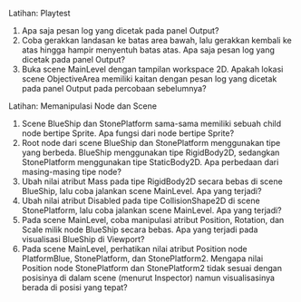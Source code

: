 Latihan: Playtest
1. Apa saja pesan log yang dicetak pada panel Output?
2. Coba gerakkan landasan ke batas area bawah, lalu gerakkan kembali ke atas hingga hampir menyentuh batas atas. Apa saja pesan log yang dicetak pada panel Output?
3. Buka scene MainLevel dengan tampilan workspace 2D. Apakah lokasi scene ObjectiveArea memiliki kaitan dengan pesan log yang dicetak pada panel Output pada percobaan sebelumnya?

Latihan: Memanipulasi Node dan Scene
1. Scene BlueShip dan StonePlatform sama-sama memiliki sebuah child node bertipe Sprite. Apa fungsi dari node bertipe Sprite?
2. Root node dari scene BlueShip dan StonePlatform menggunakan tipe yang berbeda. BlueShip menggunakan tipe RigidBody2D, sedangkan StonePlatform menggunakan tipe StaticBody2D. Apa perbedaan dari masing-masing tipe node?
3. Ubah nilai atribut Mass pada tipe RigidBody2D secara bebas di scene BlueShip, lalu coba jalankan scene MainLevel. Apa yang terjadi?
4. Ubah nilai atribut Disabled pada tipe CollisionShape2D di scene StonePlatform, lalu coba jalankan scene MainLevel. Apa yang terjadi?
5. Pada scene MainLevel, coba manipulasi atribut Position, Rotation, dan Scale milik node BlueShip secara bebas. Apa yang terjadi pada visualisasi BlueShip di Viewport?
6. Pada scene MainLevel, perhatikan nilai atribut Position node PlatformBlue, StonePlatform, dan StonePlatform2. Mengapa nilai Position node StonePlatform dan StonePlatform2 tidak sesuai dengan posisinya di dalam scene (menurut Inspector) namun visualisasinya berada di posisi yang tepat?
